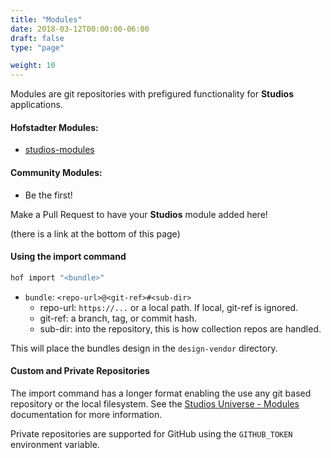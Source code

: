 ```yaml
---
title: "Modules"
date: 2018-03-12T00:00:00-06:00
draft: false
type: "page"

weight: 10
---
```


Modules are git repositories with prefigured functionality for __Studios__ applications.


#### Hofstadter Modules:

- [studios-modules](https://github.com/hofstadter-io/studios-modules)


#### Community Modules:

- Be the first!

Make a Pull Request to have your __Studios__ module added here!

(there is a link at the bottom of this page)


#### Using the import command

```sh
hof import "<bundle>"
```

- `bundle`: `<repo-url>@<git-ref>#<sub-dir>`
    - repo-url: `https://...` or a local path. If local, git-ref is ignored.
    - git-ref: a branch, tag, or commit hash.
    - sub-dir: into the repository, this is how collection repos are handled.

This will place the bundles design in the `design-vendor` directory.

#### Custom and Private Repositories

The import command has a longer format enabling the use
any git based repository or the local filesystem.
See the [Studios Universe - Modules](/universe/modules) documentation for more information.

Private repositories are supported for GitHub using
the `GITHUB_TOKEN` environment variable.


